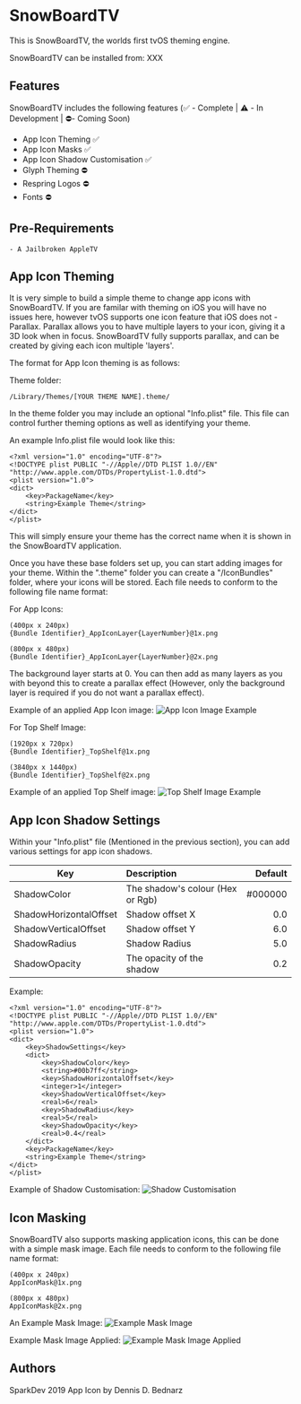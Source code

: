 # SnowBoardTV
This is SnowBoardTV, the worlds first tvOS theming engine.

SnowBoardTV can be installed from: XXX

## Features
SnowBoardTV includes the following features (✅ - Complete | ⚠️ - In Development | ⛔️- Coming Soon) 
- App Icon Theming ✅
- App Icon Masks ✅
- App Icon Shadow Customisation ✅
- Glyph Theming ⛔️
- Respring Logos ⛔️
- Fonts ⛔️

## Pre-Requirements
```
- A Jailbroken AppleTV
```

## App Icon Theming
It is very simple to build a simple theme to change app icons with SnowBoardTV.
If you are familar with theming on iOS you will have no issues here, however tvOS supports one icon feature that iOS does not - Parallax.
Parallax allows you to have multiple layers to your icon, giving it a 3D look when in focus.
SnowBoardTV fully supports parallax, and can be created by giving each icon multiple 'layers'.

The format for App Icon theming is as follows:

Theme folder:
```
/Library/Themes/[YOUR THEME NAME].theme/
```

In the theme folder you may include an optional "Info.plist" file. This file can control further theming options as well as identifying your theme.

An example Info.plist file would look like this:
```
<?xml version="1.0" encoding="UTF-8"?>
<!DOCTYPE plist PUBLIC "-//Apple//DTD PLIST 1.0//EN" "http://www.apple.com/DTDs/PropertyList-1.0.dtd">
<plist version="1.0">
<dict>
	<key>PackageName</key>
	<string>Example Theme</string>
</dict>
</plist>
```
This will simply ensure your theme has the correct name when it is shown in the SnowBoardTV application.

Once you have these base folders set up, you can start adding images for your theme. Within the ".theme" folder you can create a "/IconBundles" folder, where your icons will be stored. Each file needs to conform to the following file name format:

For App Icons:
```
(400px x 240px)
{Bundle Identifier}_AppIconLayer{LayerNumber}@1x.png

(800px x 480px)
{Bundle Identifier}_AppIconLayer{LayerNumber}@2x.png
```
The background layer starts at 0. You can then add as many layers as you with beyond this to create a parallax effect (However, only the background layer is required if you do not want a parallax effect).

Example of an applied App Icon image:
![App Icon Image Example](https://i.imgur.com/2GpNWPA.png)


For Top Shelf Image:
```
(1920px x 720px)
{Bundle Identifier}_TopShelf@1x.png

(3840px x 1440px)
{Bundle Identifier}_TopShelf@2x.png
```

Example of an applied Top Shelf image:
![Top Shelf Image Example](https://i.imgur.com/9uOICx8.png)

## App Icon Shadow Settings
Within your "Info.plist" file (Mentioned in the previous section), you can add various settings for app icon shadows.

| Key        | Description           | Default  |
| ------------- |:-------------| -----:|
| ShadowColor      | The shadow's colour (Hex or Rgb) | #000000 |
| ShadowHorizontalOffset      | Shadow offset X      |   0.0 |
| ShadowVerticalOffset | Shadow offset Y      |    6.0 |
| ShadowRadius | Shadow Radius      |    5.0 |
| ShadowOpacity | The opacity of the shadow      |    0.2 |

Example:
```
<?xml version="1.0" encoding="UTF-8"?>
<!DOCTYPE plist PUBLIC "-//Apple//DTD PLIST 1.0//EN" "http://www.apple.com/DTDs/PropertyList-1.0.dtd">
<plist version="1.0">
<dict>
	<key>ShadowSettings</key>
	<dict>
		<key>ShadowColor</key>
		<string>#00b7ff</string>
		<key>ShadowHorizontalOffset</key>
		<integer>1</integer>
		<key>ShadowVerticalOffset</key>
		<real>6</real>
		<key>ShadowRadius</key>
		<real>5</real>
		<key>ShadowOpacity</key>
		<real>0.4</real>
	</dict>
	<key>PackageName</key>
	<string>Example Theme</string>
</dict>
</plist>
```
Example of Shadow Customisation:
![Shadow Customisation](https://i.imgur.com/btWPWTd.png)

## Icon Masking
SnowBoardTV also supports masking application icons, this can be done with a simple mask image.
Each file needs to conform to the following file name format:
```
(400px x 240px)
AppIconMask@1x.png

(800px x 480px)
AppIconMask@2x.png
```

An Example Mask Image:
![Example Mask Image](https://i.imgur.com/anebrje.png)

Example Mask Image Applied:
![Example Mask Image Applied](https://i.imgur.com/S7g8igw.png)


## Authors
SparkDev 2019
App Icon by Dennis D. Bednarz